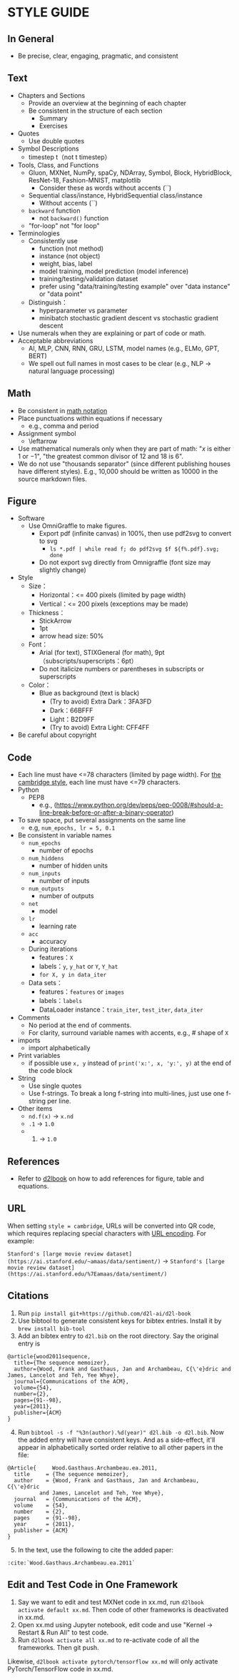 # STYLE GUIDE

## In General

* Be precise, clear, engaging, pragmatic, and consistent

## Text

* Chapters and Sections
    * Provide an overview at the beginning of each chapter
    * Be consistent in the structure of each section
        * Summary
        * Exercises
* Quotes
    * Use double quotes
* Symbol Descriptions
    * timestep t（not t timestep）
* Tools, Class, and Functions
    * Gluon, MXNet, NumPy, spaCy, NDArray, Symbol, Block, HybridBlock, ResNet-18, Fashion-MNIST, matplotlib
        * Consider these as words without accents (``)
    * Sequential class/instance, HybridSequential class/instance
        * Without accents (``)
    * `backward` function
        * not `backward()` function
    * "for-loop" not "for loop"
* Terminologies
    * Consistently use
        * function (not method)
        * instance (not object)
        * weight, bias, label
        * model training, model prediction (model inference)
        * training/testing/validation dataset
        * prefer using "data/training/testing example" over "data instance" or "data point"
    * Distinguish：
        * hyperparameter vs parameter
        * minibatch stochastic gradient descent vs stochastic gradient descent
* Use numerals when they are explaining or part of code or math.
* Acceptable abbreviations
    * AI, MLP, CNN, RNN, GRU, LSTM, model names (e.g., ELMo, GPT, BERT)
    * We spell out full names in most cases to be clear (e.g., NLP -> natural language processing)

## Math

* Be consistent in [math notation](chapter_notation/index.md)
* Place punctuations within equations if necessary
    * e.g., comma and period
* Assignment symbol
    * \leftarrow
* Use mathematical numerals only when they are part of math: "$x$ is either $1$ or $-1$", "the greatest common divisor of $12$ and $18$ is $6$".
* We do not use "thousands separator" (since different publishing houses have different styles). E.g., 10,000 should be written as 10000 in the source markdown files.

## Figure

* Software
    * Use OmniGraffle to make figures.
      * Export pdf (infinite canvas) in 100%, then use pdf2svg to convert to svg
        * `ls *.pdf | while read f; do pdf2svg $f ${f%.pdf}.svg; done`
      * Do not export svg directly from Omnigraffle (font size may slightly change)
* Style
    * Size：
        * Horizontal：<= 400 pixels  (limited by page width)
        * Vertical：<= 200 pixels (exceptions may be made)
    * Thickness：
        * StickArrow
        * 1pt
        * arrow head size: 50%
    * Font：
        * Arial (for text), STIXGeneral (for math), 9pt（subscripts/superscripts：6pt）
        * Do not italicize numbers or parentheses in subscripts or superscripts
    * Color：
        * Blue as background (text is black)
            * (Try to avoid) Extra Dark：3FA3FD
            * Dark：66BFFF
            * Light：B2D9FF
            * (Try to avoid) Extra Light: CFF4FF
* Be careful about copyright


## Code

* Each line must have <=78 characters (limited by page width). For [the cambridge style](https://github.com/d2l-ai/d2l-en/pull/2187), each line must have <=79 characters.
* Python
    * PEP8
        * e.g., (https://www.python.org/dev/peps/pep-0008/#should-a-line-break-before-or-after-a-binary-operator)
* To save space, put several assignments on the same line
  * e.g, `num_epochs, lr = 5, 0.1`
* Be consistent in variable names
    * `num_epochs`
        * number of epochs
    * `num_hiddens`
        * number of hidden units
    * `num_inputs`
        * number of inputs
    * `num_outputs`
        * number of outputs
    * `net`
        * model
    * `lr`
        * learning rate
    * `acc`
        * accuracy
    * During iterations
        * features：`X`
        * labels：`y`, `y_hat` or `Y`, `Y_hat`
        * `for X, y in data_iter`
    * Data sets：
        * features：`features` or `images`
        * labels：`labels`
        * DataLoader instance：`train_iter`, `test_iter`, `data_iter`
* Comments
    * No period at the end of comments.
    * For clarity, surround variable names with accents, e.g.,  # shape of `X`
* imports
    * import alphabetically
* Print variables
    * if possible use `x, y` instead of `print('x:', x, 'y:', y)` at the end of the code block
* String
    * Use single quotes
    * Use f-strings. To break a long f-string into multi-lines, just use one f-string per line.
* Other items
    * `nd.f(x)` → `x.nd`
    * `.1` → `1.0`
    * 1. → `1.0`


## References

* Refer to [d2lbook](https://book.d2l.ai/user/markdown.html#cross-references) on how to add references for figure, table and equations.


## URL

When setting `style = cambridge`, URLs will be converted into QR code, which requires replacing special characters with [URL encoding](https://www.urlencoder.io/learn/). For example:

`Stanford's [large movie review dataset](https://ai.stanford.edu/~amaas/data/sentiment/)`
->
`Stanford's [large movie review dataset](https://ai.stanford.edu/%7Eamaas/data/sentiment/)`


## Citations

1. Run `pip install git+https://github.com/d2l-ai/d2l-book`
1. Use bibtool to generate consistent keys for bibtex entries. Install it by `brew install bib-tool`
1. Add an bibtex entry to `d2l.bib` on the root directory. Say the original entry is
```
@article{wood2011sequence,
  title={The sequence memoizer},
  author={Wood, Frank and Gasthaus, Jan and Archambeau, C{\'e}dric and James, Lancelot and Teh, Yee Whye},
  journal={Communications of the ACM},
  volume={54},
  number={2},
  pages={91--98},
  year={2011},
  publisher={ACM}
}
```
4. Run `bibtool -s -f "%3n(author).%d(year)" d2l.bib -o d2l.bib`. Now the added entry will have consistent keys. And as a side-effect, it'll appear in alphabetically sorted order relative to all other papers in the file:
```
@Article{	  Wood.Gasthaus.Archambeau.ea.2011,
  title		= {The sequence memoizer},
  author	= {Wood, Frank and Gasthaus, Jan and Archambeau, C{\'e}dric
		  and James, Lancelot and Teh, Yee Whye},
  journal	= {Communications of the ACM},
  volume	= {54},
  number	= {2},
  pages		= {91--98},
  year		= {2011},
  publisher	= {ACM}
}
```
5. In the text, use the following to cite the added paper:
```
:cite:`Wood.Gasthaus.Archambeau.ea.2011`
```


## Edit and Test Code in One Framework

1. Say we want to edit and test MXNet code in xx.md, run `d2lbook activate default xx.md`. Then code of other frameworks is deactivated in xx.md.
2. Open xx.md using Jupyter notebook, edit code and use "Kernel -> Restart & Run All" to test code.
3. Run `d2lbook activate all xx.md` to re-activate code of all the frameworks. Then git push.

Likewise, `d2lbook activate pytorch/tensorflow xx.md` will only activate PyTorch/TensorFlow code in xx.md.
